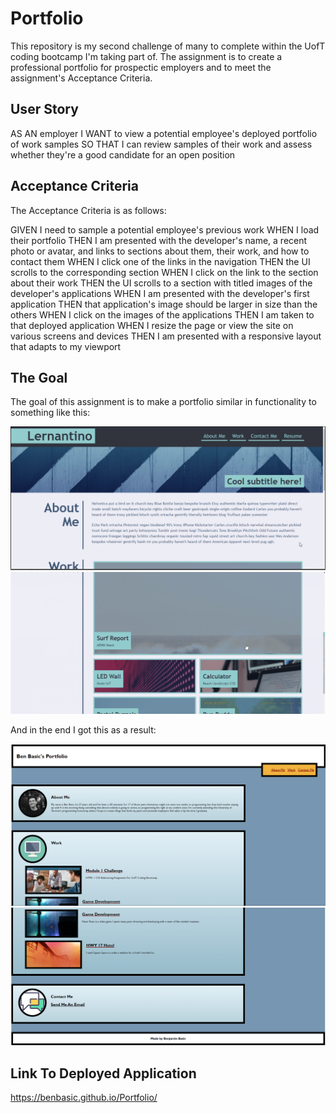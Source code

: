 # Portfolio

This repository is my second challenge of many to complete within the UofT coding bootcamp I'm taking part of. 
The assignment is to create a professional portfolio for prospectic employers and to meet the assignment's Acceptance Criteria.

## User Story

AS AN employer
I WANT to view a potential employee's deployed portfolio of work samples
SO THAT I can review samples of their work and assess whether they're a good candidate for an open position



## Acceptance Criteria

The Acceptance Criteria is as follows:

GIVEN I need to sample a potential employee's previous work
WHEN I load their portfolio
THEN I am presented with the developer's name, a recent photo or avatar, and links to sections about them, their work, and how to contact them
WHEN I click one of the links in the navigation
THEN the UI scrolls to the corresponding section
WHEN I click on the link to the section about their work
THEN the UI scrolls to a section with titled images of the developer's applications
WHEN I am presented with the developer's first application
THEN that application's image should be larger in size than the others
WHEN I click on the images of the applications
THEN I am taken to that deployed application
WHEN I resize the page or view the site on various screens and devices
THEN I am presented with a responsive layout that adapts to my viewport

## The Goal

The goal of this assignment is to make a portfolio similar in functionality to something like this:


![alt text](assets/images/reference1.png)
![alt text](assets/images/reference2.png)


And in the end I got this as a result:

![alt text](assets/images/mysite.png)
![alt text](assets/images/mysite2.png)

## Link To Deployed Application
https://benbasic.github.io/Portfolio/

